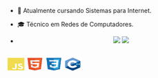 
- 📖  Atualmente cursando Sistemas para Internet.
- 🎓  Técnico em Redes de Computadores.

- <div align="center">
  <img height="140em" src="https://github-readme-stats.vercel.app/api?username=eduhwwh&show_icons=true&theme=gruvbox&&include_all_commits=true&count_private=true&hide=issues">
  <img height="140em" src="https://github-readme-stats.vercel.app/api/top-langs/?username=eduhwwh&theme=gruvbox&layout=compact&langs_count=6">
</div>

<!--- <div>
 <a href="https://github.com/eduhwwh">
  <img height="180em" src="https://github-readme-stats.vercel.app/api?username=eduhwwh&show_icons=true&theme=tokyonight&include_all_commits=true&count_private=true"/>
  <img height="180em" src="https://github-readme-stats.vercel.app/api/top-langs/?username=eduhwwh&layout=compact&langs_count=16&theme=tokyonight"/>
</div>-->

<!-- Atividade recente do GitHub -->

<div style="display: inline_block"><br>
  <img align="center" alt="Rafa-Js" height="30" width="40" src="https://raw.githubusercontent.com/devicons/devicon/master/icons/javascript/javascript-plain.svg">
  <img align="center" alt="Rafa-HTML" height="30" width="40" src="https://raw.githubusercontent.com/devicons/devicon/master/icons/html5/html5-original.svg">
  <img align="center" alt="Rafa-CSS" height="30" width="40" src="https://raw.githubusercontent.com/devicons/devicon/master/icons/css3/css3-original.svg">
  <img align="center" alt="cplusplus" height="30" width="40" src="https://github.com/devicons/devicon/blob/master/icons/cplusplus/cplusplus-original.svg">

</div>
